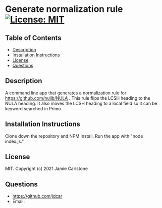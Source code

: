# Generate normalization rule [![License: MIT](https://img.shields.io/badge/License-MIT-yellow.svg)](https://opensource.org/licenses/MIT)
## Table of Contents
* [Description](#description)
* [Installation Instructions](#installation-instructions)
* [License](#license)
* [Questions](#questions)
## Description
A command line app that generates a normalization rule for https://github.com/nulib/NULA .
This rule flips the LCSH heading to the NULA heading. It also moves the LCSH heading to a local field so it can be keyword searched in Primo.
## Installation Instructions
Clone down the repository and NPM install. Run the app with "node index.js."
## License
MIT. Copyright (c) 2021 Jamie Carlstone
## Questions
* https://github.com/jdcar
* Email: 